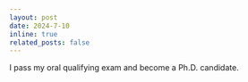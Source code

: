 ```yaml
---
layout: post
date: 2024-7-10
inline: true
related_posts: false
---
```


I pass my oral qualifying exam and become a Ph.D. candidate.
